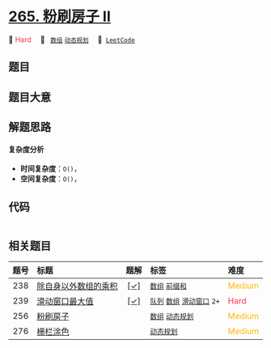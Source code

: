 # [265. 粉刷房子 II](https://leetcode.com/problems/paint-house-ii)

🔴 <font color=#ff334b>Hard</font>&emsp; 🔖&ensp; [`数组`](/tag/array.md) [`动态规划`](/tag/dynamic-programming.md)&emsp; 🔗&ensp;[`LeetCode`](https://leetcode.com/problems/paint-house-ii)

## 题目




## 题目大意




## 解题思路

#### 复杂度分析

- **时间复杂度**：`O()`，
- **空间复杂度**：`O()`，

## 代码

```javascript

```

## 相关题目

<!-- prettier-ignore -->
| 题号 | 标题 | 题解 | 标签 | 难度 |
| :------: | :------ | :------: | :------ | :------ |
| 238 | [除自身以外数组的乘积](https://leetcode.com/problems/product-of-array-except-self) | [[✓]](/problem/0238.md) |  [`数组`](/tag/array.md) [`前缀和`](/tag/prefix-sum.md) | <font color=#ffb800>Medium</font> |
| 239 | [滑动窗口最大值](https://leetcode.com/problems/sliding-window-maximum) | [[✓]](/problem/0239.md) |  [`队列`](/tag/queue.md) [`数组`](/tag/array.md) [`滑动窗口`](/tag/sliding-window.md) `2+` | <font color=#ff334b>Hard</font> |
| 256 | [粉刷房子](https://leetcode.com/problems/paint-house) |  |  [`数组`](/tag/array.md) [`动态规划`](/tag/dynamic-programming.md) | <font color=#ffb800>Medium</font> |
| 276 | [栅栏涂色](https://leetcode.com/problems/paint-fence) |  |  [`动态规划`](/tag/dynamic-programming.md) | <font color=#ffb800>Medium</font> |